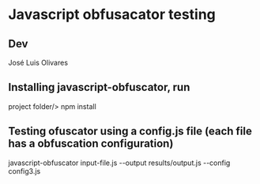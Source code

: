 # Javascript obfusacator testing

## Dev
José Luis Olivares

## Installing javascript-obfuscator, run 
 project folder/> npm install 

## Testing ofuscator using a config.js file  (each file has a obfuscation configuration)
javascript-obfuscator input-file.js  --output results/output.js --config config3.js